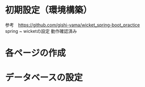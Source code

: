 # 初期設定（環境構築）
参考　https://github.com/gishi-yama/wicket_spring-boot_practice  
spring ~ wicketの設定
動作確認済み 

# 各ページの作成

# データベースの設定
 
